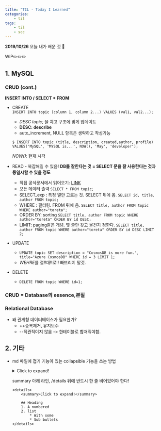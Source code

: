 ```yaml
---
title: "TIL - Today I Learned"
categories: 
    - til
tags:
    - til
    - scc
---
```


**2019/10/26**
오늘 내가 배운 것 🌟

WIP✏️✏️✏️




## 1. MySQL
### CRUD (cont.)
**INSERT INTO / SELECT \* FROM**
* CREATE  
    ```INSERT INTO topic (column 1, column 2...) VALUES (val1, val2...);```
    * *DESC topic;* 을 치고 구조에 맞게 업데이트  
    * **DESC: describe**
    * auto_increment, NULL  항목은 생략하고 작성가능  
    
    ```
    $ INSERT INTO topic (title, description, created,author, profile) VALUES('MySQL', 'MYSQL is...', NOW(), 'May', 'developer');
    ```
    *NOW()*: 현재 시각
 

* READ - 복잡해질 수 있음!
    **DB를 잘한다는 것 = SELECT 문을 잘 사용한다는 것과 동일시할 수 있을 정도**  
    * 직접 공식문서에서 읽어오기: [LINK](https://dev.mysql.com/doc/refman/8.0/en/select.html)
    * 모든 데이터 출력
        ```SELECT * FROM topic;```
    * SELECT_exp : 특정 열만 고르는 것. SELECT 뒤에 옴.
        ```SELECT id, title, author FROM topic;```
    * WHERE : 필터링. FROM 뒤에 옴.
        ```SELECT title, author FROM topic WHERE author="toreta";```
    * ORDER BY: sorting
        ```SELECT title, author FROM topic WHERE author="toreta" ORDER BY id DESC;```
    * LIMIT: paging같은 개념. 몇 줄만 갖고 올건지 정한다.
        ```SELECT title, author FROM topic WHERE author="toreta" ORDER BY id DESC LIMIT 2;```   


* UPDATE
    * ```UPDATE topic SET description = "CosmosDB is more fun.", title="Azure CosmosDB" WHERE id = 3 LIMIT 1;```  
    * *WEHRE*를 절!!대!!로!! 빠뜨리지 말것.

* DELETE  
    *  ```DELETE FROM topic WHERE id=1;```

### CRUD = Database의 essence,본질

### Relational Database
* 왜 관계형 데이터베이스가 필요한가?
    - ++중복제거, 유지보수
    - --직관적이지 않음 -> 한테이블로 합쳐줘야함.

 

## 2. 기타
* md 파일에 접기 기능이 있는 collapsible 기능을 쓰는 방법
    <details>
        <summary>Click to expand!</summary>
        
        ## Heading
        1. A numbered
        2. list
            * With some
            * Sub bullets
    </details>
    
    summary 아래 라인, /details 뒤에 반드시 한 줄 비어있어야 한다!
    ```  
    <details>
        <summary>Click to expand!</summary>
        
        ## Heading
        1. A numbered
        2. list
            * With some
            * Sub bullets
    </details>


  